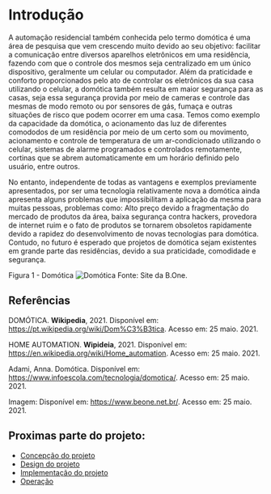 # Introdução

A automação residencial também conhecida pelo termo domótica é uma área de pesquisa que vem crescendo muito devido ao seu objetivo: facilitar a comunicação entre diversos aparelhos eletrônicos em uma residência, fazendo com que o controle dos mesmos seja centralizado em um único dispositivo, geralmente um celular ou computador. Além da praticidade e conforto proporcionados pelo ato de controlar os eletrônicos da sua casa utilizando o celular, a domótica também resulta em maior segurança para as casas, seja essa segurança provida por meio de cameras e controle das mesmas de modo remoto ou por sensores de gás, fumaça e outras situações de risco que podem ocorrer em uma casa. Temos como exemplo da capacidade da domótica, o acionamento das luz de diferentes comododos de um residência por meio de um certo som ou movimento, acionamento e controle de temperatura de um ar-condicionado utilizando o celular, sistemas de alarme programados e controlados remotamente, cortinas que se abrem automaticamente em um horário definido pelo usuário, entre outros.

No entanto, independente de todas as vantagens e exemplos previamente apresentados, por ser uma tecnologia relativamente nova a domótica ainda apresenta alguns problemas que impossibilitam a aplicação da mesma para muitas pessoas, problemas como: Alto preço devido a fragmentação do mercado de produtos da área, baixa segurança contra hackers, provedora de internet ruim e o fato de produtos se tornarem obsoletos rapidamente devido a rapidez do desenvolvimento de novas tecnologias para domótica. Contudo, no futuro é esperado que projetos de domótica sejam existentes em grande parte das residências, devido a sua praticidade, comodidade e segurança.

Figura 1 - Domótica
![Domótica](https://www.beone.net.br/wp-content/uploads/2020/02/Depositphotos_159267608_xl-2015-1.jpg)
Fonte: Site da B.One.

## Referências
DOMÓTICA. **Wikipedia**, 2021. Disponível em: <https://pt.wikipedia.org/wiki/Dom%C3%B3tica>. Acesso em: 25 maio. 2021.

HOME AUTOMATION. **Wipideia**, 2021. Disponível em: <https://en.wikipedia.org/wiki/Home_automation>. Acesso em: 25 maio. 2021.

Adami, Anna. Domótica. Disponível em: <https://www.infoescola.com/tecnologia/domotica/>. Acesso em: 25 maio. 2021.

Imagem:
Disponível em: <https://www.beone.net.br/>. Acesso em: 25 maio. 2021.

  
## Proximas parte do projeto: 
* [Concepção do projeto](https://github.com/MarceloZam/Projeto-Integrador-2-IFSC/blob/main/concepcao.md)
* [Design do projeto](https://github.com/MarceloZam/Projeto-Integrador-2-IFSC/blob/main/design.md)
* [Implementação do projeto](https://github.com/MarceloZam/Projeto-Integrador-2-IFSC/blob/main/implementa%C3%A7%C3%A3o.md)
* [Operação](https://youtu.be/z0c--w296pU)
